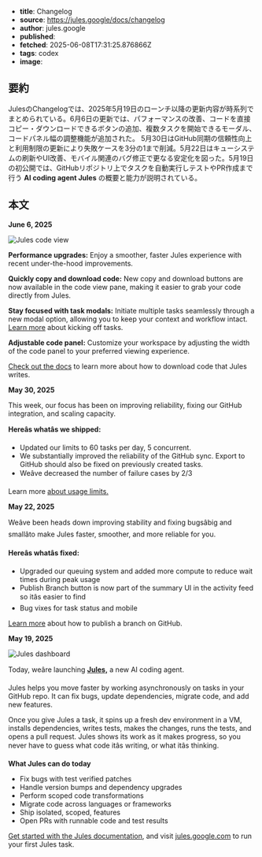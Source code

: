 <!-- metadata -->
- **title**: Changelog
- **source**: https://jules.google/docs/changelog
- **author**: jules.google
- **published**: 
- **fetched**: 2025-06-08T17:31:25.876866Z
- **tags**: codex
- **image**: 

## 要約

JulesのChangelogでは、2025年5月19日のローンチ以降の更新内容が時系列でまとめられている。6月6日の更新では、パフォーマンスの改善、コードを直接コピー・ダウンロードできるボタンの追加、複数タスクを開始できるモーダル、コードパネル幅の調整機能が追加された。
5月30日はGitHub同期の信頼性向上と利用制限の更新により失敗ケースを3分の1まで削減。5月22日はキューシステムの刷新やUI改善、モバイル関連のバグ修正で更なる安定化を図った。5月19日の初公開では、GitHubリポジトリ上でタスクを自動実行しテストやPR作成まで行う **AI coding agent Jules** の概要と能力が説明されている。

## 本文

**June 6, 2025**

![Jules code view](/docs/_astro/jules-copy-paste-download.Bh0k6Pa9_ZL8pAP.webp)

**Performance upgrades:** Enjoy a smoother, faster Jules experience with recent under-the-hood improvements.

**Quickly copy and download code:** New copy and download buttons are now available in the code view pane, making it easier to grab your code directly from Jules.

**Stay focused with task modals:** Initiate multiple tasks seamlessly through a new modal option, allowing you to keep your context and workflow intact. [Learn more](https://jules.google/docs/tasks-repos/) about kicking off tasks.

**Adjustable code panel:** Customize your workspace by adjusting the width of the code panel to your preferred viewing experience.

[Check out the docs](https://jules.google/docs/code/) to learn more about how to download code that Jules writes.

**May 30, 2025**

This week, our focus has been on improving reliability, fixing our GitHub integration, and scaling capacity.

**Hereâs whatâs we shipped:**

* Updated our limits to 60 tasks per day, 5 concurrent.
* We substantially improved the reliability of the GitHub sync. Export to GitHub should also be fixed on previously created tasks.
* Weâve decreased the number of failure cases by 2/3

Learn more [about usage limits.](./../usage-limits)

**May 22, 2025**

Weâve been heads down improving stability and fixing bugsâbig and smallâto make Jules faster, smoother, and more reliable for you.

**Hereâs whatâs fixed:**

* Upgraded our queuing system and added more compute to reduce wait times during peak usage
* Publish Branch button is now part of the summary UI in the activity feed so itâs easier to find
* Bug vixes for task status and mobile

[Learn more](https://jules.google/docs/code/#pushing-to-github) about how to publish a branch on GitHub.

**May 19, 2025**

![Jules dashboard](/docs/_astro/jules-changelog-og-image.CksfgUSk_1wDNHc.webp)

Today, weâre launching [**Jules,**](https://jules.google.com) a new AI coding agent.

Jules helps you move faster by working asynchronously on tasks in your GitHub repo. It can fix bugs, update dependencies, migrate code, and add new features.

Once you give Jules a task, it spins up a fresh dev environment in a VM, installs dependencies, writes tests, makes the changes, runs the tests, and opens a pull request. Jules shows its work as it makes progress, so you never have to guess what code itâs writing, or what itâs thinking.

**What Jules can do today**

* Fix bugs with test verified patches
* Handle version bumps and dependency upgrades
* Perform scoped code transformations
* Migrate code across languages or frameworks
* Ship isolated, scoped, features
* Open PRs with runnable code and test results

[Get started with the Jules documentation](/), and visit [jules.google.com](https://jules.google.com) to run your first Jules task.
